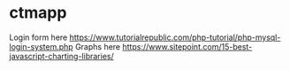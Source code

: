 # ctmapp

Login form here https://www.tutorialrepublic.com/php-tutorial/php-mysql-login-system.php 
Graphs here https://www.sitepoint.com/15-best-javascript-charting-libraries/ 
